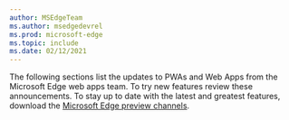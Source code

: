 ```yaml
---
author: MSEdgeTeam
ms.author: msedgedevrel
ms.prod: microsoft-edge
ms.topic: include
ms.date: 02/12/2021
---
```

The following sections list the updates to PWAs and Web Apps from the Microsoft Edge web apps team.  To try new features review these announcements.  To stay up to date with the latest and greatest features, download the [Microsoft Edge preview channels][MicrosoftEdgePreviewChannels].

<!-- links -->  

[MicrosoftEdgePreviewChannels]: https://www.microsoftedgeinsider.com/download "Microsoft Edge Preview Channels"  
  
